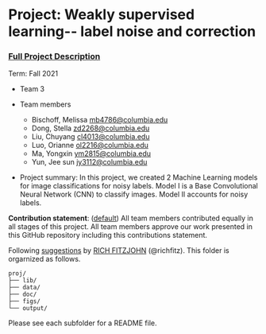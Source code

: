 # Project: Weakly supervised learning-- label noise and correction


### [Full Project Description](doc/project3_desc.md)

Term: Fall 2021

+ Team 3
+ Team members
	+ Bischoff, Melissa mb4786@columbia.edu
	+ Dong, Stella zd2268@columbia.edu
	+ Liu, Chuyang cl4013@columbia.edu
	+ Luo, Orianne ol2216@columbia.edu
	+ Ma, Yongxin ym2815@columbia.edu
	+ Yun, Jee sun jy3112@columbia.edu

+ Project summary: In this project, we created 2 Machine Learning models for image classifications for noisy labels. Model I is a  Base Convolutional Neural Network (CNN) to classify images. Model II accounts for noisy labels. 
	
**Contribution statement**: ([default](doc/a_note_on_contributions.md)) All team members contributed equally in all stages of this project. All team members approve our work presented in this GitHub repository including this contributions statement. 

Following [suggestions](http://nicercode.github.io/blog/2013-04-05-projects/) by [RICH FITZJOHN](http://nicercode.github.io/about/#Team) (@richfitz). This folder is orgarnized as follows.

```
proj/
├── lib/
├── data/
├── doc/
├── figs/
└── output/
```

Please see each subfolder for a README file.

